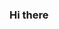 ### Hi there 

<!--
**hombin/hombin** is a ✨ _special_ ✨ repository because its `README.md` (this file) appears on your GitHub profile.
-->

